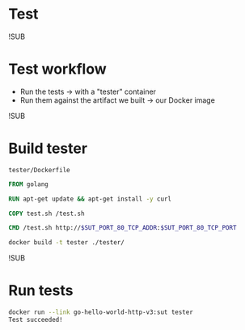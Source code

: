 <!-- .slide: data-background="#6B205E" -->
# Test

!SUB
# Test workflow
- Run the tests <!-- .element: class="fragment" --> <span class="fragment">-> with a "tester" container</span>
- Run them against the artifact we built <!-- .element: class="fragment" --> <span class="fragment"> -> our Docker image</span>

!SUB
# Build tester
`tester/Dockerfile`
```dockerfile
FROM golang

RUN apt-get update && apt-get install -y curl

COPY test.sh /test.sh

CMD /test.sh http://$SUT_PORT_80_TCP_ADDR:$SUT_PORT_80_TCP_PORT
```

```bash
docker build -t tester ./tester/
```

!SUB
# Run tests
```bash
docker run --link go-hello-world-http-v3:sut tester
Test succeeded!
```
